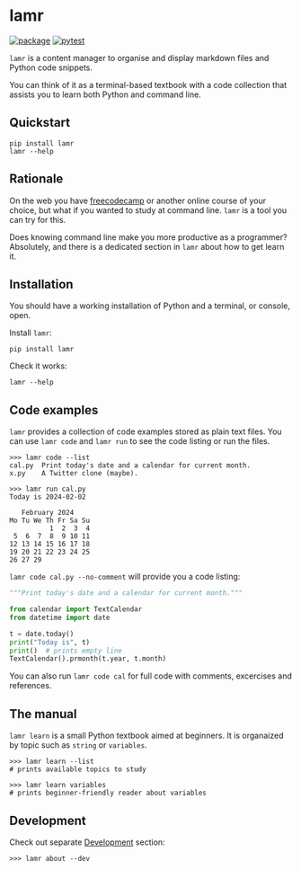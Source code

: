 # lamr

[![package](https://img.shields.io/pypi/v/lamr)](https://pypi.org/project/lamr/)
[![pytest](https://github.com/epogrebnyak/bootcamp/actions/workflows/python-package.yml/badge.svg)](https://github.com/epogrebnyak/bootcamp/actions/workflows/python-package.yml)

`lamr` is a content manager to organise and display markdown files and Python code snippets.

You can think of it as a terminal-based textbook with a code collection that assists you to learn both Python and command line. 

## Quickstart

```console
pip install lamr
lamr --help
```

## Rationale

On the web you have [freecodecamp](https://www.freecodecamp.org/)
or another online course of your choice,
but what if you wanted to study at command line. `lamr` is a tool you can try for this. 

Does knowing command line make you more productive as a programmer? Absolutely, and there is a dedicated section in `lamr` about how to get learn it. 

## Installation

You should have a working installation of Python and a terminal, or console, open.

Install `lamr`:

```console
pip install lamr
```

Check it works:

```console
lamr --help
```

## Code examples

`lamr` provides a collection of code examples stored as plain text files.
You can use `lamr code` and `lamr run` to see the code listing or run the files.

```console
>>> lamr code --list
cal.py  Print today's date and a calendar for current month.
x.py    A Twitter clone (maybe).

>>> lamr run cal.py
Today is 2024-02-02

   February 2024
Mo Tu We Th Fr Sa Su
          1  2  3  4
 5  6  7  8  9 10 11
12 13 14 15 16 17 18
19 20 21 22 23 24 25
26 27 29
```

`lamr code cal.py --no-comment` will provide you a code listing:

```python
"""Print today's date and a calendar for current month."""

from calendar import TextCalendar
from datetime import date

t = date.today()
print("Today is", t)
print()  # prints empty line
TextCalendar().prmonth(t.year, t.month)
```

You can also run `lamr code cal` for full code with comments, excercises and references.

## The manual

`lamr learn` is a small Python textbook aimed at beginners.
It is organaized by topic such as `string` or `variables`.

```console
>>> lamr learn --list
# prints available topics to study

>>> lamr learn variables
# prints beginner-friendly reader about variables
```

## Development

Check out separate [Development](development.md) section:

```console
>>> lamr about --dev
```
